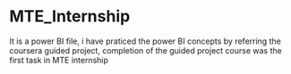 # MTE_Internship
It is a power BI file, i have praticed the power BI concepts by referring the coursera guided project, completion of the guided project course was the first
task in MTE internship
